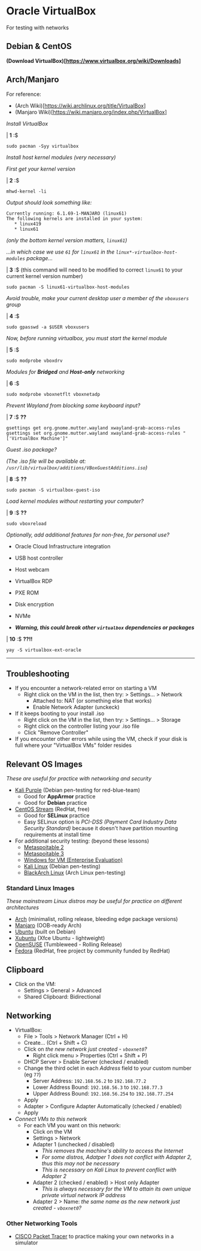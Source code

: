 # Oracle VirtualBox

For testing with networks

## Debian & CentOS

**(Download VirtualBox)[https://www.virtualbox.org/wiki/Downloads]**

## Arch/Manjaro

For reference:

- (Arch Wiki)[https://wiki.archlinux.org/title/VirtualBox]
- (Manjaro Wiki)[https://wiki.manjaro.org/index.php/VirtualBox]

*Install VirtualBox*

| **1** :$

```console
sudo pacman -Syy virtualbox
```

*Install host kernel modules (very necessary)*

*First get your kernel version*

| **2** :$

```console
mhwd-kernel -li
```

*Output should look something like:*

```
Currently running: 6.1.69-1-MANJARO (linux61)
The following kernels are installed in your system:
   * linux419
   * linux61
```

*(only the bottom kernel version matters, `linux61`)*

*...in which case we use `61` for `linux61` in the `linux*-virtualbox-host-modules` package...*

| **3** :$ (this command will need to be modified to correct `linux61` to your current kernel version number)

```console
sudo pacman -S linux61-virtualbox-host-modules
```

*Avoid trouble, make your current desktop user a member of the `vboxusers` group*

| **4** :$

```console
sudo gpasswd -a $USER vboxusers
```

*Now, before running virtualbox, you must start the kernel module*

| **5** :$

```console
sudo modprobe vboxdrv
```

*Modules for **Bridged** and **Host-only** networking*

| **6** :$

```console
sudo modprobe vboxnetflt vboxnetadp
```

*Prevent Wayland from blocking some keyboard input?*

| **7** :$ **??**

```console
gsettings get org.gnome.mutter.wayland xwayland-grab-access-rules
gsettings set org.gnome.mutter.wayland xwayland-grab-access-rules "['VirtualBox Machine']"
```

*Guest .iso package?*

*(The .iso file will be available at: `/usr/lib/virtualbox/additions/VBoxGuestAdditions.iso`)*

| **8** :$ **??**

```console
sudo pacman -S virtualbox-guest-iso
```

*Load kernel modules without restarting your computer?*

| **9** :$ **??**

```console
sudo vboxreload
```

*Optionally, add additional features for non-free, for personal use?*

- Oracle Cloud Infrastructure integration
- USB host controller
- Host webcam
- VirtualBox RDP
- PXE ROM
- Disk encryption
- NVMe

- ***Warning, this could break other `virtualbox` dependencies or packages***

| **10** :$ **??!!**

```console
yay -S virtualbox-ext-oracle
```

___

## Troubleshooting
- If you encounter a network-related error on starting a VM
  - Right click on the VM in the list, then try: > Settings... > Network
    - Attached to: NAT (or something else that works)
    - Enable Network Adapter (unckeck)
- If it keeps booting to your install .iso
  - Right click on the VM in the list, then try: > Settings... > Storage
  - Right click on the controller listing your .iso file
  - Click "Remove Controller"
- If you encounter other errors while using the VM, check if your disk is full where your "VirtualBox VMs" folder resides

## Relevant OS Images
*These are useful for practice with networking and security*

- [Kali Purple](https://www.kali.org/get-kali/#kali-installer-images) (Debian pen-testing for red-blue-team)
  - Good for **AppArmor** practice
  - Good for **Debian** practice
- [CentOS Stream](https://www.centos.org/centos-stream/) (RedHat, free)
  - Good for **SELinux** practice
  - Easy SELinux option is *PCI-DSS (Payment Card Industry Data Security Standard)* because it doesn't have partition mounting requirements at install time
- For additional security testing: (beyond these lessons)
  - [Metaspoitable 2](https://sourceforge.net/projects/metasploitable/files/Metasploitable2/)
  - [Metaspoitable 3](https://sourceforge.net/projects/metasploitable3-ub1404upgraded/)
  - [Windows for VM (Enterprise Evaluation)](https://developer.microsoft.com/en-us/windows/downloads/virtual-machines/)
  - [Kali Linux](https://www.kali.org/get-kali/#kali-installer-images) (Debian pen-testing)
  - [BlackArch Linux](https://blackarch.org/) (Arch Linux pen-testing)

### Standard Linux Images
*These mainstream Linux distros may be useful for practice on different architectures*

- [Arch](https://archlinux.org/download/) (minimalist, rolling release, bleeding edge package versions)
- [Manjaro](https://manjaro.org/download/) (OOB-ready Arch)
- [Ubuntu](https://ubuntu.com/download/desktop) (built on Debian)
- [Xubuntu](https://xubuntu.org/download/) (Xfce Ubuntu - lightweight)
- [OpenSUSE](https://get.opensuse.org/tumbleweed/?type=desktop#download) (Tumbleweed - Rolling Release)
- [Fedora](https://fedoraproject.org/) (RedHat, free project by community funded by RedHat)

## Clipboard
- Click on the VM:
  - Settings > General > Advanced
  - Shared Clipboard: Bidirectional

## Networking
- VirtualBox:
  - File > Tools > Network Manager (<key>Ctrl</key> + <key>H</key>)
  - Create... (<key>Ctrl</key> + <key>Shift</key> + <key>C</key>)
  - Click on *the new network just created - `vboxnet0`?*
    - Right click menu > Properties (<key>Ctrl</key> + <key>Shift</key> + <key>P</key>)
  - DHCP Server > Enable Server (checked / enabled)
  - Change the third oclet in each *Address* field to your custom number (eg `77`)
    - Server Address: `192.168.56.2` to `192.168.77.2`
    - Lower Address Bound: `192.168.56.3` to `192.168.77.3`
    - Upper Address Bound: `192.168.56.254` to `192.168.77.254`
  - Apply
  - Adapter > Configure Adapter Automatically (checked / enabled)
  - Apply
- *Connect VMs to this network*
  - For each VM you want on this network:
    - Click on the VM
    - Settings > Network
    - Adapter 1 (unchecked / disabled)
      - *This removes the machine's ability to access the Internet*
      - *For some distros, Adatper 1 does not conflict with Adapter 2, thus this may not be necessary*
      - *This is necessary on Kali Linux to prevent conflict with Adapter 2*
    - Adapter 2 (checked / enabled) > Host only Adapter
      - *This is always necessary for the VM to attain its own unique private virtual network IP address*
    - Adapter 2 > Name: *the same name as the new network just created - `vboxnet0`?*

### Other Networking Tools
- [CISCO Packet Tracer](https://github.com/inkVerb/vip/blob/master/Cheat-Sheets/Packet-Tracer.md) to practice making your own networks in a simulator
